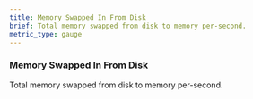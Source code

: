 ```yaml
---
title: Memory Swapped In From Disk
brief: Total memory swapped from disk to memory per-second.
metric_type: gauge
---
```

### Memory Swapped In From Disk

Total memory swapped from disk to memory per-second.